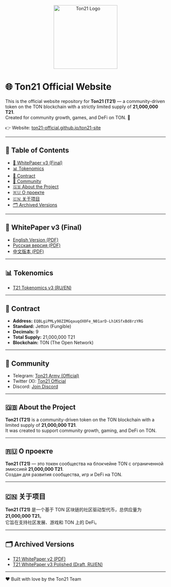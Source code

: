 <p align="center">
  <img src="t21_logo.png" alt="Ton21 Logo" width="200"/>
</p>

# 🌐 Ton21 Official Website

This is the official website repository for **Ton21 (T21)** — a community-driven token on the TON blockchain with a strictly limited supply of **21,000,000 T21**.  
Created for community growth, games, and DeFi on TON. 🚀

👉 Website: [ton21-official.github.io/ton21-site](https://ton21-official.github.io/ton21-site/)

---

## 📑 Table of Contents
- [📄 WhitePaper v3 (Final)](#-whitepaper-v3-final)
- [📊 Tokenomics](#-tokenomics)
- [📜 Contract](#-contract)
- [👥 Community](#-community)
- [🇬🇧 About the Project](#-about-the-project)
- [🇷🇺 О проекте](#-о-проекте)
- [🇨🇳 关于项目](#-关于项目)
- [🗂️ Archived Versions](#️-archived-versions)

---

## 📄 WhitePaper v3 (Final)
- [English Version (PDF)](Ton21_WhitePaper_v3_EN.pdf)  
- [Русская версия (PDF)](Ton21_WhitePaper_v3_RU.pdf)  
- [中文版本 (PDF)](Ton21_WhitePaper_v3_CN.pdf)  

---

## 📊 Tokenomics
- [T21 Tokenomics v3 (RU/EN)](T21_Tokenomics_v3.md)

---

## 📜 Contract
- **Address:** `EQBLgiPMLy98ZIMGqauqdX0Fe_N01arD-Lh1KSfxBd8rzYRG`  
- **Standard:** Jetton (Fungible)  
- **Decimals:** 9  
- **Total Supply:** 21,000,000 T21  
- **Blockchain:** TON (The Open Network)  

---

## 👥 Community
- Telegram: [Ton21 Army (Official)](https://t.me/Ton21_Army)  
- Twitter (X): [Ton21 Official](https://twitter.com/Ton21Official)  
- Discord: [Join Discord](https://discord.gg/me2kuT9Pq)  

---

## 🇬🇧 About the Project
**Ton21 (T21)** is a community-driven token on the TON blockchain with a limited supply of **21,000,000 T21**.  
It was created to support community growth, gaming, and DeFi on TON.

---

## 🇷🇺 О проекте
**Ton21 (T21)** — это токен сообщества на блокчейне TON с ограниченной эмиссией **21,000,000 T21**.  
Создан для развития сообщества, игр и DeFi на TON.

---

## 🇨🇳 关于项目
**Ton21 (T21)** 是一个基于 TON 区块链的社区驱动型代币，总供应量为 **21,000,000 T21**。  
它旨在支持社区发展、游戏和 TON 上的 DeFi。

---

## 🗂️ Archived Versions
- [T21 WhitePaper v2 (PDF)](archive/T21_WhitePaper_v2.pdf)  
- [T21 WhitePaper v3 Polished (Draft, RU/EN)](archive/T21_WhitePaper_v3_polished.md)  

---

❤️ Built with love by the Ton21 Team
